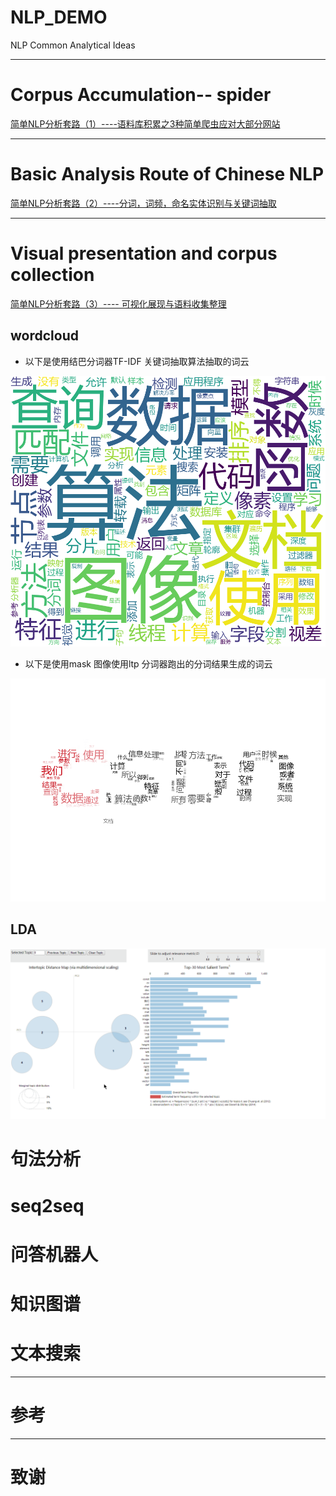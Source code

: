 # NLP_DEMO
NLP Common Analytical Ideas

---

# Corpus Accumulation-- spider



[简单NLP分析套路（1）----语料库积累之3种简单爬虫应对大部分网站](https://blog.csdn.net/wangyaninglm/article/details/83479837)

---


# Basic Analysis Route of Chinese NLP

[简单NLP分析套路（2）----分词，词频，命名实体识别与关键词抽取](https://blog.csdn.net/wangyaninglm/article/details/84504101)

---

# Visual presentation and corpus collection

[简单NLP分析套路（3）---- 可视化展现与语料收集整理](https://blog.csdn.net/wangyaninglm/article/details/84901376)

## wordcloud
* 以下是使用结巴分词器TF-IDF 关键词抽取算法抽取的词云

![wordcloud](./image/word_cloud.jpg)

* 以下是使用mask 图像使用ltp 分词器跑出的分词结果生成的词云

![csdn_wordcloud](./image/basic.png)

## LDA



![LDA FOR MY BLOG](./image/lda.gif)


# 句法分析

# seq2seq

# 问答机器人

# 知识图谱

# 文本搜索

----

# 参考

----

# 致谢
